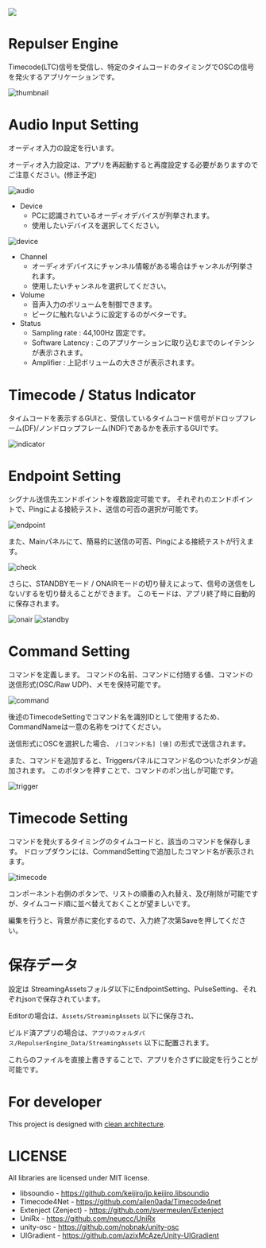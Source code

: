 ![](https://github.com/kodai100/RepulserEngine/workflows/StandaloneWindows64/badge.svg)

# Repulser Engine

Timecode(LTC)信号を受信し、特定のタイムコードのタイミングでOSCの信号を発火するアプリケーションです。

![thumbnail](https://github.com/ProjectBLUE-000/RepulserEngine/blob/master/Thumbnails/thumbnail.png)

# Audio Input Setting

オーディオ入力の設定を行います。

オーディオ入力設定は、アプリを再起動すると再度設定する必要がありますのでご注意ください。(修正予定)

![audio](https://github.com/ProjectBLUE-000/RepulserEngine/blob/master/Thumbnails/audio.png)

- Device
    - PCに認識されているオーディオデバイスが列挙されます。
    - 使用したいデバイスを選択してください。

![device](https://github.com/ProjectBLUE-000/RepulserEngine/blob/master/Thumbnails/device.png)

- Channel
    - オーディオデバイスにチャンネル情報がある場合はチャンネルが列挙されます。
    - 使用したいチャンネルを選択してください。
- Volume
    - 音声入力のボリュームを制御できます。
    - ピークに触れないように設定するのがベターです。
- Status
    - Sampling rate : 44,100Hz 固定です。
    - Software Latency : このアプリケーションに取り込むまでのレイテンシが表示されます。
    - Amplifier : 上記ボリュームの大きさが表示されます。

# Timecode / Status Indicator

タイムコードを表示するGUIと、受信しているタイムコード信号がドロップフレーム(DF)/ノンドロップフレーム(NDF)であるかを表示するGUIです。

![indicator](https://github.com/ProjectBLUE-000/RepulserEngine/blob/master/Thumbnails/indicator.png)

# Endpoint Setting

シグナル送信先エンドポイントを複数設定可能です。
それぞれのエンドポイントで、Pingによる接続テスト、送信の可否の選択が可能です。

![endpoint](https://github.com/ProjectBLUE-000/RepulserEngine/blob/master/Thumbnails/endpoint.png)

また、Mainパネルにて、簡易的に送信の可否、Pingによる接続テストが行えます。

![check](https://github.com/ProjectBLUE-000/RepulserEngine/blob/master/Thumbnails/check.png)

さらに、STANDBYモード / ONAIRモードの切り替えによって、信号の送信をしない/するを切り替えることができます。
このモードは、アプリ終了時に自動的に保存されます。

![onair](https://github.com/ProjectBLUE-000/RepulserEngine/blob/master/Thumbnails/onair.png)
![standby](https://github.com/ProjectBLUE-000/RepulserEngine/blob/master/Thumbnails/standby.png)

# Command Setting
コマンドを定義します。
コマンドの名前、コマンドに付随する値、コマンドの送信形式(OSC/Raw UDP)、メモを保持可能です。

![command](https://github.com/ProjectBLUE-000/RepulserEngine/blob/master/Thumbnails/command.png)

後述のTimecodeSettingでコマンド名を識別IDとして使用するため、CommandNameは一意の名称をつけてください。

送信形式にOSCを選択した場合、 `/[コマンド名] [値]` の形式で送信されます。

また、コマンドを追加すると、Triggersパネルにコマンド名のついたボタンが追加されます。
このボタンを押すことで、コマンドのポン出しが可能です。

![trigger](https://github.com/ProjectBLUE-000/RepulserEngine/blob/master/Thumbnails/trigger.png)

# Timecode Setting
コマンドを発火するタイミングのタイムコードと、該当のコマンドを保存します。
ドロップダウンには、CommandSettingで追加したコマンド名が表示されます。

![timecode](https://github.com/ProjectBLUE-000/RepulserEngine/blob/master/Thumbnails/timecode.png)

コンポーネント右側のボタンで、リストの順番の入れ替え、及び削除が可能ですが、タイムコード順に並べ替えておくことが望ましいです。

編集を行うと、背景が赤に変化するので、入力終了次第Saveを押してください。

# 保存データ

設定は StreamingAssetsフォルダ以下にEndpointSetting、PulseSetting、それぞれjsonで保存されています。

Editorの場合は、```Assets/StreamingAssets``` 以下に保存され、

ビルド済アプリの場合は、```アプリのフォルダパス/RepulserEngine_Data/StreamingAssets``` 以下に配置されます。

これらのファイルを直接上書きすることで、アプリを介さずに設定を行うことが可能です。

# For developer

This project is designed with [clean architecture](https://blog.cleancoder.com/uncle-bob/2012/08/13/the-clean-architecture.html).



# LICENSE

All libraries are licensed under MIT license.

- libsoundio - https://github.com/keijiro/jp.keijiro.libsoundio
- Timecode4Net - https://github.com/ailen0ada/Timecode4net
- Extenject (Zenject) - https://github.com/svermeulen/Extenject
- UniRx - https://github.com/neuecc/UniRx
- unity-osc - https://github.com/nobnak/unity-osc
- UIGradient - https://github.com/azixMcAze/Unity-UIGradient
